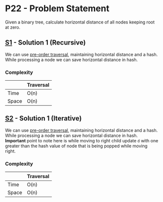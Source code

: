# P22 - Problem Statement
Given a binary tree, calculate horizontal distance of all nodes keeping root at zero.

## [S1](https://github.com/Lakshitnagar/DS-ALGO/blob/master/ds/binaryTree/p22/S1.java) - Solution 1 (Recursive)
We can use [pre-order traversal](https://github.com/Lakshitnagar/DS-ALGO/blob/master/ds/binaryTree/p1/S1.java), maintaining horizontal distance and a hash. While processing a node we can save horizontal distance in hash.

### Complexity

|               | Traversal     |
| ------------- | ------------- |
| Time          | O(n)          |
| Space         | O(n)          |

## [S2](https://github.com/Lakshitnagar/DS-ALGO/blob/master/ds/binaryTree/p22/S2.java) - Solution 1 (Iterative)
We can use [pre-order traversal](https://github.com/Lakshitnagar/DS-ALGO/blob/master/ds/binaryTree/p1/S2.java), maintaining horizontal distance and a hash. While processing a node we can save horizontal distance in hash.\
**Important** point to note here is while moving to right child update `d` with one greater than the hash value of node that is being popped while moving right.
### Complexity

|               | Traversal     |
| ------------- | ------------- |
| Time          | O(n)          |
| Space         | O(n)          |
